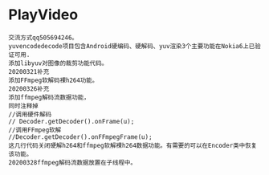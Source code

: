 # PlayVideo
    交流方式qq505694246。
    yuvencodedecode项目包含Android硬编码、硬解码、yuv渲染3个主要功能在Nokia6上已验证可用. 
    添加libyuv对图像的裁剪功能代码。
    20200321补充
    添加FFmpeg软解码裸h264功能。
    20200326补充
    添加ffmpeg解码流数据功能，
    同时注释掉 
    //调用硬件解码
    // Decoder.getDecoder().onFrame(u);
    //调用FFmpeg软解
    //Decoder.getDecoder().onFFmpegFrame(u);
    这几行代码关闭硬解h264和ffmpeg软解裸h264数据功能。有需要的可以在Encoder类中恢复该功能。
    20200328ffmpeg解码流数据放置在子线程中。

